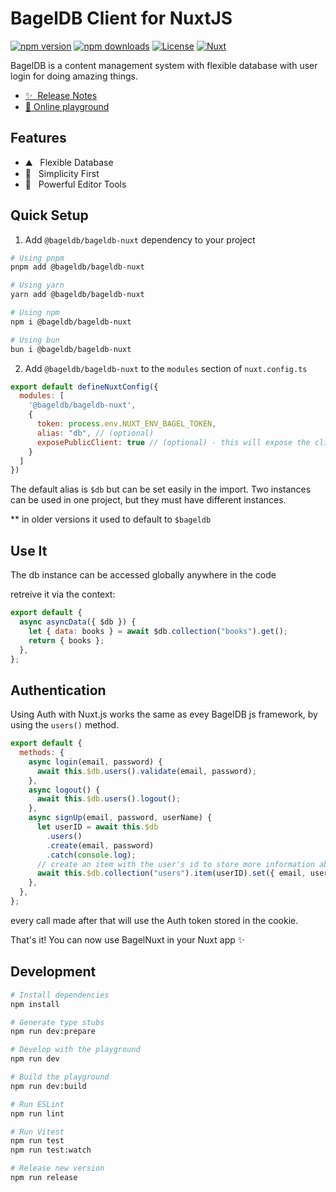 # BagelDB Client for NuxtJS

[![npm version][npm-version-src]][npm-version-href]
[![npm downloads][npm-downloads-src]][npm-downloads-href]
[![License][license-src]][license-href]
[![Nuxt][nuxt-src]][nuxt-href]

BagelDB is a content management system with flexible database with user login for doing amazing things.

- [✨ &nbsp;Release Notes](/CHANGELOG.md)
- [🏀 Online playground](https://stackblitz.com/github/bageldb/libraries/tree/main/bageldb-nuxt?file=playground%2Fapp.vue,playground%2Fnuxt.config.ts)
<!-- - [📖 &nbsp;Documentation](https://docs.bageldb.com) -->

## Features

- ⛰ &nbsp; Flexible Database
- 🚠 &nbsp; Simplicity First
- 🌲 &nbsp; Powerful Editor Tools

## Quick Setup

1. Add `@bageldb/bageldb-nuxt` dependency to your project

```bash
# Using pnpm
pnpm add @bageldb/bageldb-nuxt

# Using yarn
yarn add @bageldb/bageldb-nuxt

# Using npm
npm i @bageldb/bageldb-nuxt

# Using bun
bun i @bageldb/bageldb-nuxt
```

2. Add `@bageldb/bageldb-nuxt` to the `modules` section of `nuxt.config.ts`

```js
export default defineNuxtConfig({
  modules: [
    '@bageldb/bageldb-nuxt',
    {
      token: process.env.NUXT_ENV_BAGEL_TOKEN,
      alias: "db", // (optional)
      exposePublicClient: true // (optional) - this will expose the client to the browser
    }
  ]
})
```

The default alias is `$db` but can be set easily in the import. Two instances can be used in one project, but they must have different instances.

** in older versions it used to default to `$bageldb`

## Use It

The db instance can be accessed globally anywhere in the code

retreive it via the context:

```js
export default {
  async asyncData({ $db }) {
    let { data: books } = await $db.collection("books").get();
    return { books };
  },
};
```
<!--
if you call the instance via the `fetch()` method, use `this` before calling it

```js
export default {
  async fetch() {
    let { data: books } = await this.$db.collection("books").get();
    return { books };
  },
};
``` -->

## Authentication

Using Auth with Nuxt.js works the same as evey BagelDB js framework, by using the `users()` method.

```js
export default {
  methods: {
    async login(email, password) {
      await this.$db.users().validate(email, password);
    },
    async logout() {
      await this.$db.users().logout();
    },
    async signUp(email, password, userName) {
      let userID = await this.$db
        .users()
        .create(email, password)
        .catch(console.log);
      // create an item with the user's id to store more information about the user.
      await this.$db.collection("users").item(userID).set({ email, userName });
    },
  },
};
```

every call made after that will use the Auth token stored in the cookie.


That's it! You can now use BagelNuxt in your Nuxt app ✨


## Development

```bash
# Install dependencies
npm install

# Generate type stubs
npm run dev:prepare

# Develop with the playground
npm run dev

# Build the playground
npm run dev:build

# Run ESLint
npm run lint

# Run Vitest
npm run test
npm run test:watch

# Release new version
npm run release
```

<!-- Badges -->
[npm-version-src]: https://img.shields.io/npm/v/@bageldb/bageldb-nuxt/latest.svg?style=flat&colorA=18181B&colorB=28CF8D
[npm-version-href]: https://npmjs.com/package/@bageldb/bageldb-nuxt

[npm-downloads-src]: https://img.shields.io/npm/dm/@bageldb/bageldb-nuxt.svg?style=flat&colorA=18181B&colorB=28CF8D
[npm-downloads-href]: https://npmjs.com/package/@bageldb/bageldb-nuxt

[license-src]: https://img.shields.io/npm/l/@bageldb/bageldb-nuxt.svg?style=flat&colorA=18181B&colorB=28CF8D
[license-href]: https://npmjs.com/package/@bageldb/bageldb-nuxt

[nuxt-src]: https://img.shields.io/badge/Nuxt-18181B?logo=nuxt.js
[nuxt-href]: https://nuxt.com
